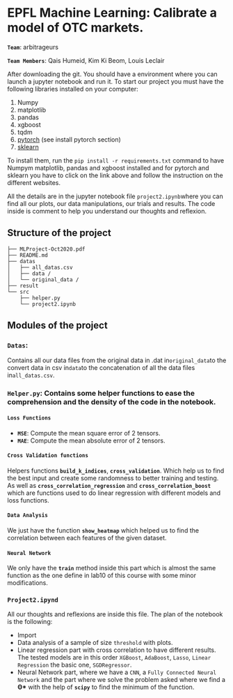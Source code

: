 # EPFL Machine Learning: Calibrate a model of OTC markets.

__`Team`__: arbitrageurs

__`Team Members`__: Qais Humeid, Kim Ki Beom, Louis Leclair

After downloading the git. You should have a environment where you can launch a jupyter notebook and run it.
To start our project you must have the following libraries installed on your computer:

1. Numpy
2. matplotlib
3. pandas
4. xgboost
5. tqdm
6. [pytorch](https://pytorch.org) (see install pytorch section)
7. [sklearn](https://scikit-learn.org/stable/install.html)

To install them, run the ```pip install -r requirements.txt``` command to have Numpym matplotlib, pandas and xgboost installed and for pytorch and sklearn you have to click on the link above and follow the instruction on the different websites.

All the details are in the jupyter notebook file ``project2.ipynb``where you can find all our plots, our data manipulations, our trials and results. The code inside is comment to help you understand our thoughts and reflexion.

## Structure of the project 
```
├── MLProject-Oct2020.pdf
├── README.md
├── datas
│   ├── all_datas.csv
│   ├── data /
│   └── original_data /
├── result
└── src
    ├── helper.py
    └── project2.ipynb

```

## Modules of the project

### `Datas`:
Contains all our data files from the original data in .dat in`original_data`to the convert data in csv in`data`to the concatenation of all the data files in`all_datas.csv`.

### `Helper.py`:  Contains some helper functions to ease the comprehension and the density of the code in the notebook.

#### `Loss Functions`
- __`MSE`__: Compute the mean square error of 2 tensors.
- __`MAE`__: Compute the mean absolute error of 2 tensors.

#### `Cross Validation functions`
Helpers functions  __`build_k_indices`__, __`cross_validation`__. Which help us to find the best input and create some randomness to better training and testing. As well as __`cross_correlation_regression`__ and __`cross_correlation_boost`__ which are functions used to do linear regression with different models and loss functions.

#### `Data Analysis`
We just have the function __`show_heatmap`__ which helped us to find the correlation between each features of the given dataset.

#### `Neural Network`

We only have the __`train`__ method inside this part which is almost the same function as the one define in lab10 of this course with some minor modifications.

### `Project2.ipynd`

All our thoughts and reflexions are inside this file. The plan of the notebook is the following:

- Import
- Data analysis of a sample of size `threshold` with plots.
- Linear regression part with cross correlation to have different results. The tested models are in this order `XGBoost`, `AdaBoost`, `Lasso`, `Linear Regression` the basic one, `SGDRegressor`.
- Neural Network part, where we have a `CNN`, a `Fully Connected Neural Network` and the part where we solve the problem asked where we find a __Θ*__ with the help of __`scipy`__ to find the minimum of the function.

